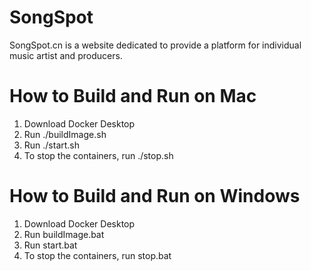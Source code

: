 # SongSpot
SongSpot.cn is a website dedicated to provide a platform for individual music artist and producers.

# How to Build and Run on Mac
1. Download Docker Desktop
2. Run ./buildImage.sh
3. Run ./start.sh
4. To stop the containers, run ./stop.sh

# How to Build and Run on Windows
1. Download Docker Desktop
2. Run buildImage.bat
3. Run start.bat
4. To stop the containers, run stop.bat
